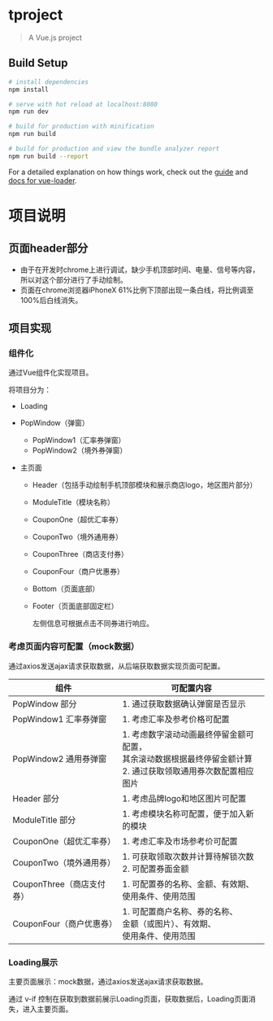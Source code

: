# tproject

> A Vue.js project

## Build Setup

``` bash
# install dependencies
npm install

# serve with hot reload at localhost:8080
npm run dev

# build for production with minification
npm run build

# build for production and view the bundle analyzer report
npm run build --report
```

For a detailed explanation on how things work, check out the [guide](http://vuejs-templates.github.io/webpack/) and [docs for vue-loader](http://vuejs.github.io/vue-loader).

# 项目说明

## 页面header部分

- 由于在开发时chrome上进行调试，缺少手机顶部时间、电量、信号等内容，所以对这个部分进行了手动绘制。
- 页面在chrome浏览器iPhoneX 61%比例下顶部出现一条白线，将比例调至100%后白线消失。

## 项目实现

### 组件化

通过Vue组件化实现项目。

将项目分为：

- Loading

- PopWindow（弹窗）

  - PopWindow1（汇率券弹窗）
  - PopWindow2（境外券弹窗）

- 主页面

  - Header（包括手动绘制手机顶部模块和展示商店logo，地区图片部分）
  - ModuleTitle（模块名称）
  - CouponOne（超优汇率券）
  - CouponTwo（境外通用券）
  - CouponThree（商店支付券）
  - CouponFour（商户优惠券）
  - Bottom（页面底部）

  - Footer（页面底部固定栏）

    左侧信息可根据点击不同券进行响应。

### 考虑页面内容可配置（mock数据）

通过axios发送ajax请求获取数据，从后端获取数据实现页面可配置。

| 组件                      | 可配置内容                                                   |
| ------------------------- | ------------------------------------------------------------ |
| PopWindow 部分            | 1. 通过获取数据确认弹窗是否显示                              |
| PopWindow1 汇率券弹窗     | 1. 考虑汇率及参考价格可配置                                  |
| PopWindow2 通用券弹窗     | 1. 考虑数字滚动动画最终停留金额可配置，<br>    其余滚动数据根据最终停留金额计算<br>2. 通过获取领取通用券次数配置相应图片 |
| Header 部分               | 1. 考虑品牌logo和地区图片可配置                              |
| ModuleTitle 部分          | 1. 考虑模块名称可配置，便于加入新的模块                      |
| CouponOne（超优汇率券）   | 1. 考虑汇率及市场参考价可配置                                |
| CouponTwo（境外通用券）   | 1. 可获取领取次数并计算待解锁次数<br>2. 可配置券面金额       |
| CouponThree（商店支付券） | 1. 可配置券的名称、金额、有效期、<br>    使用条件、使用范围  |
| CouponFour（商户优惠券）  | 1. 可配置商户名称、券的名称、<br/>    金额（或图片）、有效期、<br/>    使用条件、使用范围 |

### Loading展示

主要页面展示：mock数据，通过axios发送ajax请求获取数据。

通过 v-if 控制在获取到数据前展示Loading页面，获取数据后，Loading页面消失，进入主要页面。

